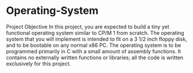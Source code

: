 # Operating-System
Project Objective
In this project, you are expected to build a tiny yet functional operating system
similar to CP/M 1 from scratch. The operating system that you will implement is
intended to fit on a 3 1/2 inch floppy disk, and to be bootable on any normal x86
PC. The operating system is to be programmed primarily in C with a small amount
of assembly functions. It contains no externally written functions or libraries; all
the code is written exclusively for this project.
